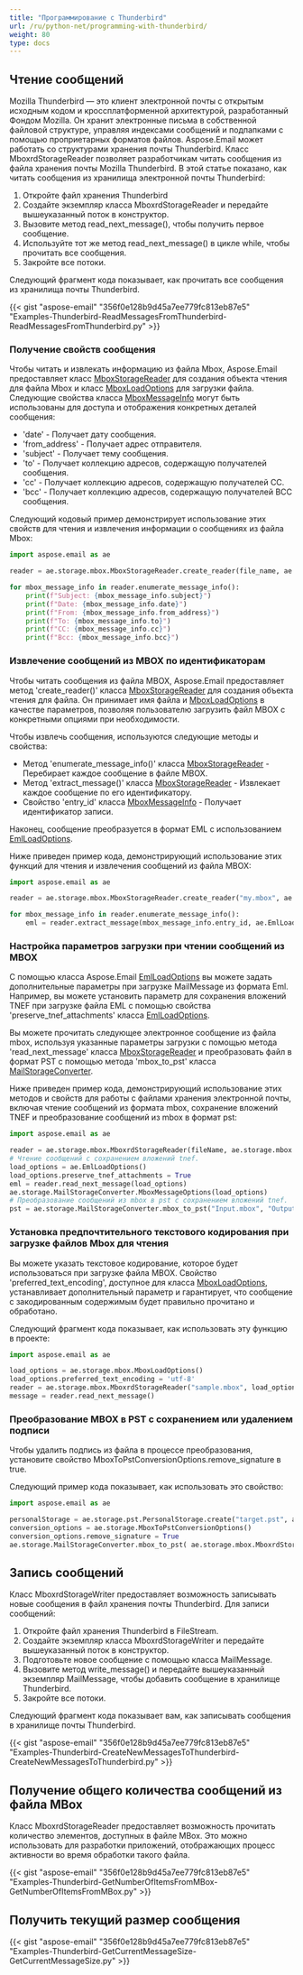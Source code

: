```yaml
---
title: "Программирование с Thunderbird"
url: /ru/python-net/programming-with-thunderbird/
weight: 80
type: docs
---
```



## **Чтение сообщений**
Mozilla Thunderbird — это клиент электронной почты с открытым исходным кодом и кроссплатформенной архитектурой, разработанный Фондом Mozilla. Он хранит электронные письма в собственной файловой структуре, управляя индексами сообщений и подпапками с помощью проприетарных форматов файлов. Aspose.Email может работать со структурами хранения почты Thunderbird. Класс MboxrdStorageReader позволяет разработчикам читать сообщения из файла хранения почты Mozilla Thunderbird. В этой статье показано, как читать сообщения из хранилища электронной почты Thunderbird:

1. Откройте файл хранения Thunderbird
1. Создайте экземпляр класса MboxrdStorageReader и передайте вышеуказанный поток в конструктор.
1. Вызовите метод read_next_message(), чтобы получить первое сообщение.
1. Используйте тот же метод read_next_message() в цикле while, чтобы прочитать все сообщения.
1. Закройте все потоки.

Следующий фрагмент кода показывает, как прочитать все сообщения из хранилища почты Thunderbird.



{{< gist "aspose-email" "356f0e128b9d45a7ee779fc813eb87e5" "Examples-Thunderbird-ReadMessagesFromThunderbird-ReadMessagesFromThunderbird.py" >}}

### **Получение свойств сообщения**

Чтобы читать и извлекать информацию из файла Mbox, Aspose.Email предоставляет класс [MboxStorageReader](https://reference.aspose.com/email/python-net/aspose.email.storage.mbox/mboxstoragereader/#mboxstoragereader-class) для создания объекта чтения для файла Mbox и класс [MboxLoadOptions](https://reference.aspose.com/email/python-net/aspose.email.storage.mbox/mboxloadoptions/#mboxloadoptions-class) для загрузки файла. Следующие свойства класса [MboxMessageInfo](https://reference.aspose.com/email/python-net/aspose.email.storage.mbox/mboxmessageinfo/#mboxmessageinfo-class) могут быть использованы для доступа и отображения конкретных деталей сообщения:

- 'date' - Получает дату сообщения.
- 'from_address' - Получает адрес отправителя.
- 'subject' - Получает тему сообщения.
- 'to' - Получает коллекцию адресов, содержащую получателей сообщения.
- 'cc' - Получает коллекцию адресов, содержащую получателей CC.
- 'bcc' - Получает коллекцию адресов, содержащую получателей BCC сообщения.

Следующий кодовый пример демонстрирует использование этих свойств для чтения и извлечения информации о сообщениях из файла Mbox: 

```py
import aspose.email as ae

reader = ae.storage.mbox.MboxStorageReader.create_reader(file_name, ae.storage.mbox.MboxLoadOptions())

for mbox_message_info in reader.enumerate_message_info():
    print(f"Subject: {mbox_message_info.subject}")
    print(f"Date: {mbox_message_info.date}")
    print(f"From: {mbox_message_info.from_address}")
    print(f"To: {mbox_message_info.to}")
    print(f"CC: {mbox_message_info.cc}")
    print(f"Bcc: {mbox_message_info.bcc}")
```
### **Извлечение сообщений из MBOX по идентификаторам**

Чтобы читать сообщения из файла MBOX, Aspose.Email предоставляет метод 'create_reader()' класса [MboxStorageReader](https://reference.aspose.com/email/python-net/aspose.email.storage.mbox/mboxstoragereader/#mboxstoragereader-class) для создания объекта чтения для файла. Он принимает имя файла и [MboxLoadOptions](https://reference.aspose.com/email/python-net/aspose.email.storage.mbox/mboxloadoptions/#mboxloadoptions-class) в качестве параметров, позволяя пользователю загрузить файл MBOX с конкретными опциями при необходимости.

Чтобы извлечь сообщения, используются следующие методы и свойства:

- Метод 'enumerate_message_info()' класса [MboxStorageReader](https://reference.aspose.com/email/python-net/aspose.email.storage.mbox/mboxstoragereader/#mboxstoragereader-class) - Перебирает каждое сообщение в файле MBOX.
- Метод 'extract_message()' класса [MboxStorageReader](https://reference.aspose.com/email/python-net/aspose.email.storage.mbox/mboxstoragereader/#mboxstoragereader-class) - Извлекает каждое сообщение по его идентификатору.
- Свойство 'entry_id' класса [MboxMessageInfo](https://reference.aspose.com/email/python-net/aspose.email.storage.mbox/mboxmessageinfo/#mboxmessageinfo-class) - Получает идентификатор записи.

Наконец, сообщение преобразуется в формат EML с использованием [EmlLoadOptions](https://reference.aspose.com/email/python-net/aspose.email/emlloadoptions/#emlloadoptions-class).

Ниже приведен пример кода, демонстрирующий использование этих функций для чтения и извлечения сообщений из файла MBOX:

```py
import aspose.email as ae

reader = ae.storage.mbox.MboxStorageReader.create_reader("my.mbox", ae.storage.mbox.MboxLoadOptions())

for mbox_message_info in reader.enumerate_message_info():
    eml = reader.extract_message(mbox_message_info.entry_id, ae.EmlLoadOptions())

```
### **Настройка параметров загрузки при чтении сообщений из MBOX**

С помощью класса Aspose.Email [EmlLoadOptions](https://reference.aspose.com/email/python-net/aspose.email/emlloadoptions/#emlloadoptions-class) вы можете задать дополнительные параметры при загрузке MailMessage из формата Eml. Например, вы можете установить параметр для сохранения вложений TNEF при загрузке файла EML с помощью свойства 'preserve_tnef_attachments' класса [EmlLoadOptions](https://reference.aspose.com/email/python-net/aspose.email/emlloadoptions/#emlloadoptions-class).

Вы можете прочитать следующее электронное сообщение из файла mbox, используя указанные параметры загрузки с помощью метода 'read_next_message' класса [MboxStorageReader](https://reference.aspose.com/email/python-net/aspose.email.storage.mbox/mboxstoragereader/#mboxstoragereader-class) и преобразовать файл в формат PST с помощью метода 'mbox_to_pst' класса [MailStorageConverter](https://reference.aspose.com/email/python-net/aspose.email.storage/mailstorageconverter/#mailstorageconverter-class).

Ниже приведен пример кода, демонстрирующий использование этих методов и свойств для работы с файлами хранения электронной почты, включая чтение сообщений из формата mbox, сохранение вложений TNEF и преобразование сообщений из mbox в формат pst:

```py
import aspose.email as ae

reader = ae.storage.mbox.MboxrdStorageReader(fileName, ae.storage.mbox.MboxLoadOptions())
# Чтение сообщений с сохранением вложений tnef.
load_options = ae.EmlLoadOptions()
load_options.preserve_tnef_attachments = True
eml = reader.read_next_message(load_options)
ae.storage.MailStorageConverter.MboxMessageOptions(load_options)
# Преобразование сообщений из mbox в pst с сохранением вложений tnef.
pst = ae.storage.MailStorageConverter.mbox_to_pst("Input.mbox", "Output.pst")
```
### **Установка предпочтительного текстового кодирования при загрузке файлов Mbox для чтения**

Вы можете указать текстовое кодирование, которое будет использоваться при загрузке файла MBOX. Свойство 'preferred_text_encoding', доступное для класса [MboxLoadOptions](https://reference.aspose.com/email/python-net/aspose.email.storage.mbox/mboxloadoptions/#mboxloadoptions-class), устанавливает дополнительный параметр и гарантирует, что сообщение с закодированным содержимым будет правильно прочитано и обработано.

Следующий фрагмент кода показывает, как использовать эту функцию в проекте:

```py
import aspose.email as ae

load_options = ae.storage.mbox.MboxLoadOptions()
load_options.preferred_text_encoding = 'utf-8'
reader = ae.storage.mbox.MboxrdStorageReader("sample.mbox", load_options)
message = reader.read_next_message()
```
### **Преобразование MBOX в PST с сохранением или удалением подписи**

Чтобы удалить подпись из файла в процессе преобразования, установите свойство MboxToPstConversionOptions.remove_signature в true.

Следующий пример кода показывает, как использовать это свойство:
```py
import aspose.email as ae

personalStorage = ae.storage.pst.PersonalStorage.create("target.pst", ae.storage.pst.FileFormatVersion.UNICODE)
conversion_options = ae.storage.MboxToPstConversionOptions()
conversion_options.remove_signature = True
ae.storage.MailStorageConverter.mbox_to_pst( ae.storage.mbox.MboxrdStorageReader("source.mbox", ae.storage.mbox.MboxLoadOptions()), personalStorage, "Inbox", conversion_options)
```

## **Запись сообщений**
Класс MboxrdStorageWriter предоставляет возможность записывать новые сообщения в файл хранения почты Thunderbird. Для записи сообщений:

1. Откройте файл хранения Thunderbird в FileStream.
1. Создайте экземпляр класса MboxrdStorageWriter и передайте вышеуказанный поток в конструктор.
1. Подготовьте новое сообщение с помощью класса MailMessage.
1. Вызовите метод write_message() и передайте вышеуказанный экземпляр MailMessage, чтобы добавить сообщение в хранилище Thunderbird.
1. Закройте все потоки.

Следующий фрагмент кода показывает вам, как записывать сообщения в хранилище почты Thunderbird.



{{< gist "aspose-email" "356f0e128b9d45a7ee779fc813eb87e5" "Examples-Thunderbird-CreateNewMessagesToThunderbird-CreateNewMessagesToThunderbird.py" >}}
## **Получение общего количества сообщений из файла MBox**
Класс MboxrdStorageReader предоставляет возможность прочитать количество элементов, доступных в файле MBox. Это можно использовать для разработки приложений, отображающих процесс активности во время обработки такого файла.



{{< gist "aspose-email" "356f0e128b9d45a7ee779fc813eb87e5" "Examples-Thunderbird-GetNumberOfItemsFromMBox-GetNumberOfItemsFromMBox.py" >}}
## **Получить текущий размер сообщения**
{{< gist "aspose-email" "356f0e128b9d45a7ee779fc813eb87e5" "Examples-Thunderbird-GetCurrentMessageSize-GetCurrentMessageSize.py" >}}